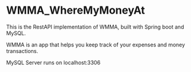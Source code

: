# WMMA_WhereMyMoneyAt
This is the RestAPI implementation of WMMA, built with Spring boot and MySQL. 

WMMA is an app that helps you keep track of your expenses and money transactions.

MySQL Server runs on localhost:3306


